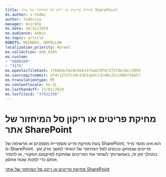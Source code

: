 ```yaml
---
title: מחיקת פריטים או ריקון סל המיחזור של אתר SharePoint
ms.author: v-todmc
author: todmccoy
manager: mnirkhe
ms.date: 10/31/2019
ms.audience: Admin
ms.topic: article
ROBOTS: NOINDEX, NOFOLLOW
localization_priority: Normal
ms.collection: Adm_O365
ms.custom:
- "9000209"
- "3175"
ms.openlocfilehash: 1766b9c54c0c9eb1574ab70f672f2fdec8cc3959
ms.sourcegitcommit: df4c12727ce9c53b1abdc13c48c25cc00b73eb57
ms.translationtype: MT
ms.contentlocale: he-IL
ms.lasthandoff: 11/01/2019
ms.locfileid: "37922256"
---
```

# <a name="delete-items-or-empty-the-recycle-bin-of-a-sharepoint-site"></a>מחיקת פריטים או ריקון סל המיחזור של אתר SharePoint 

בעת מחיקת פריט מספריית מסמכים או מרשימה של SharePoint, הוא אינו מוסר מייד מ-SharePoint. פריטים שנמחקו נכנסים לסל המיחזור של האתר למשך פרק זמן. במהלך זמן זה, באפשרותך לשחזר את הפריטים שמחקת למיקומם המקורי, או להסיר אותם כדי לפנות שטח אחסון.

[מחיקת פריטים או ריקון סל המיחזור של אתר SharePoint](https://support.office.com/article/delete-items-or-empty-the-recycle-bin-of-a-sharepoint-site-2e713599-d13e-40d6-96dc-66f0a366f74e?ui=en-US&rs=en-US&ad=US#ID0EAADAAA=Online)